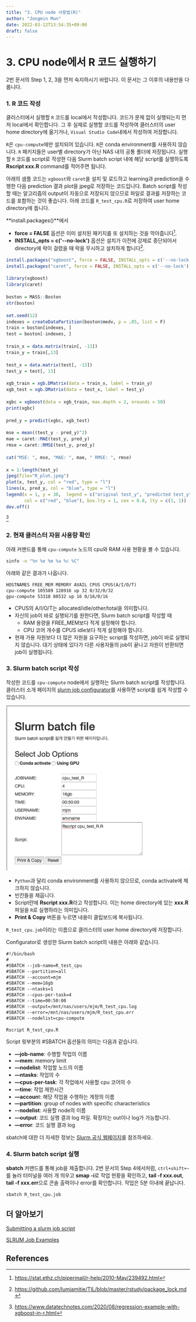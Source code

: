 ```yaml
---
title: "3. CPU node 사용법(R)"
author: "Jongmin Mun"
date: 2022-03-12T13:54:35+09:00
draft: false
---
```


# 3. CPU node에서 R 코드 실행하기
2번 문서의 Step 1, 2, 3을 먼저 숙지하시기 바랍니다. 이 문서는 그 이후의 내용만을 다룹니다.

### 1. R 코드 작성
클러스터에서 실행할 `R` 코드를 local에서 작성합니다. 코드가 문제 없이 실행되는지 먼저 local에서 확인합니다. 그 후 실제로 실행할 코드를 작성하여 클러스터의 user home directory에 옮기거나, `Visual Studio Code`내에서 작성하여 저장합니다.

`R`은 `cpu-compute`에만 설치되어 있습니다. `R`은 conda environment를 사용하지 않습니다. `R` 패키지들은 user별 directory가 아닌 NAS 내의 공통 폴더에 저장됩니다. 실행할 `R` 코드를 script로 작성한 다음 Slurm batch script 내에 해당 script를 실행하도록 **Rscript xxx.R** command를 적어주면 됩니다.

아래의 샘플 코드는 `xgboost`와 `caret`을 설치 및 로드하고 learning과 prediction을 수행한 다음 prediction 결과 plot을 jpeg로 저장하는 코드입니다. Batch script를 작성할 때는 알고리즘의 output이 자동으로 저장되지 않으므로 파일로 결과를 저장하는 코드를 포함하는 것이 좋습니다. 아래 코드를 `R_test_cpu.R`로 저장하여 user home directory에 둡니다.

**install.packages()**에서
- **force = FALSE** 옵션은 이미 설치된 패키지를 또 설치하는 것을 막아줍니다[^fn4].
- **INSTALL_opts = c('--no-lock')** 옵션은 설치가 이전에 강제로 중단되어서 directory에 락이 걸렸을 때 락을 무시하고 설치하게 합니다[^fn5].

```R
install.packages("xgboost", force = FALSE, INSTALL_opts = c('--no-lock'))
install.packages("caret", force = FALSE, INSTALL_opts = c('--no-lock'))

library(xgboost)
library(caret)

boston = MASS::Boston
str(boston)

set.seed(12)
indexes = createDataPartition(boston$medv, p = .85, list = F)
train = boston[indexes, ]
test = boston[-indexes, ]

train_x = data.matrix(train[, -13])
train_y = train[,13]

test_x = data.matrix(test[, -13])
test_y = test[, 13]

xgb_train = xgb.DMatrix(data = train_x, label = train_y)
xgb_test = xgb.DMatrix(data = test_x, label = test_y)

xgbc = xgboost(data = xgb_train, max.depth = 2, nrounds = 50)
print(xgbc)

pred_y = predict(xgbc, xgb_test)

mse = mean((test_y - pred_y)^2)
mae = caret::MAE(test_y, pred_y)
rmse = caret::RMSE(test_y, pred_y)

cat("MSE: ", mse, "MAE: ", mae, " RMSE: ", rmse)

x = 1:length(test_y)
jpeg(file="R_plot.jpeg")
plot(x, test_y, col = "red", type = "l")
lines(x, pred_y, col = "blue", type = "l")
legend(x = 1, y = 38,  legend = c("original test_y", "predicted test_y"), 
       col = c("red", "blue"), box.lty = 1, cex = 0.8, lty = c(1, 1))
dev.off()
```
[^fn6]

### 2. 현재 클러스터 자원 사용량 확인
아래 커맨드를 통해 `cpu-compute` 노드의 cpu와 RAM 사용 현황을 볼 수 있습니다.
```bash
sinfo -o "%n %e %m %a %c %C"
```

아래와 같은 결과가 나옵니다.
```
HOSTNAMES FREE_MEM MEMORY AVAIL CPUS CPUS(A/I/O/T)
cpu-compute 105589 128916 up 32 0/32/0/32
gpu-compute 53318 80532 up 16 0/16/0/16
```
- CPUS의 A/I/O/T는 allocated/idle/other/total을 의미합니다. 
- 자신의 job이 바로 실행되기를 원한다면, Slurm batch script를 작성할 때 
  - RAM 용량을 FREE_MEM보다 적게 설정해야 합니다. 
  - CPU 코어 개수를 CPUS idle보다 적게 설정해야 합니다.
- 현재 가용 자원보다 더 많은 자원을 요구하는 script를 작성하면, job이 바로 실행되지 않습니다. 대기 상태에 있다가 다른 사용자들의 job이 끝나고 자원이 반환되면 job이 실행됩니다.


### 3. Slurm batch script 작성
작성한 코드를 `cpu-compute` node에서 실행하는 Slurm batch script를 작성합니다. 클러스터 소개 페이지의 [slurm job configurator](https://hpc.stat.yonsei.ac.kr/tools/job-configurator.html)를 사용하면 script를 쉽게 작성할 수 있습니다.
 

![slurm_config](/img/R_slurm_config.png)
- `Python`과 달리 conda environment를 사용하지 않으므로, conda activate에 체크하지 않습니다.
- 빈칸들을 채웁니다.
- Script란에 **Rscript xxx.R**라고 작성합니다. 이는 home directory에 있는 **xxx.R** 파일을 `R`로 실행하라는 의미입니다.
- **Print & Copy** 버튼을 누르면 내용이 클립보드에 복사됩니다. 

`R_test_cpu.job`이라는 이름으로 클러스터의 user home directory에 저장합니다.

Configurator로 생성한 Slurm batch script의 내용은 아래와 같습니다.
```
#!/bin/bash 
#
#SBATCH --job-name=R_test_cpu
#SBATCH --partition=all
#SBATCH --account=mjm
#SBATCH --mem=16gb
#SBATCH --ntasks=1
#SBATCH --cpus-per-task=4
#SBATCH --time=00:50:00
#SBATCH --output=/mnt/nas/users/mjm/R_test_cpu.log
#SBATCH --error=/mnt/nas/users/mjm/R_test_cpu.err
#SBATCH --nodelist=cpu-compute

Rscript R_test_cpu.R
```
Script 윗부분의 #SBATCH 옵션들의 의미는 다음과 같습니다.
- **—job-name**: 수행할 작업의 이름
- **—mem**: memory limit
- **—nodelist**: 작업할 노드의 이름
- **—ntasks**: 작업의 수
- **—cpus-per-task**: 각 작업에서 사용할 cpu 코어의 수
- **—time**: 작업 제한시간
- **—accoun**t: 해당 작업을 수행하는 계정의 이름
- **—partition**: group of nodes with specific characteristics
- **--nodelist**: 사용할 node의 이름
- **—output**: 코드 실행 결과 log 파일. 확장자는 out이나 log가 가능합니다.
- **—error**: 코드 실행 결과 log
  
sbatch에 대한 더 자세한 정보는 [Slurm 공식 웹페이지](https://slurm.schedmd.com/sbatch.html)를 참조하세요.

### 4. Slurm batch script 실행
**sbatch** 커맨드를 통해 job을 제출합니다. 2번 문서의 Step 4에서처럼, `ctrl+shift+~`를 눌러 터미널을 여러 개 띄우고 **smap -i**로 작업 현황을 확인하고, **tail -f xxx.out**, **tail -f xxx.err**으로 콘솔 출력이나 error를 확인합니다. 작업은 5분 이내에 끝납니다.

```bash
sbatch R_test_cpu.job
```

## 더 알아보기

[Submitting a slurm job script](https://ubccr.freshdesk.com/support/solutions/articles/5000688140-submitting-a-slurm-job-script)

[SLRUM Job Examples](https://doc.zih.tu-dresden.de/jobs_and_resources/slurm_examples/)


## References
[^fn1]: https://docs.conda.io/projects/conda/en/latest/release-notes.html
[^fn2]: https://github.com/conda/conda/issues/9399
[^fn3]: https://jstar0525.tistory.com/14
[^fn4]: https://stat.ethz.ch/pipermail/r-help/2010-May/239492.html
[^fn5]: https://github.com/lumiamitie/TIL/blob/master/rstudy/package_lock.md
[^fn6]: https://www.datatechnotes.com/2020/08/regression-example-with-xgboost-in-r.html
